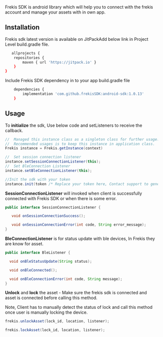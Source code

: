 Frekis SDK is android library which will help you to connect with the frekis account and manage your assets with in own app.

## Installation
Frekis sdk latest version is available on JitPackAdd below link in Project Level build.gradle file.
```bash
   allprojects {
    repositories {
        maven { url 'https://jitpack.io' }
    }
}
```

Include Frekis SDK dependency in to your app build.gradle file
```bash
    dependencies {
        implementation 'com.github.frekisSDK:android-sdk:1.0.13'
    }
```

## Usage

To **initialize** the sdk, Use below code and setListeners to receive the callback.
```java
//  Managed this instance class as a singleton class for further usage.
//  Recommended usages is to keep this instance in application class.
Frekis instance = Frekis.getInstance(context)

//  Set session connection listener
instance.setSessionConnectionListener(this);
//  Set BleConnection Listener
instance.setBleConnectionListener(this);

//Init the sdk with your token
instance.init(token /* Replace your token here, Contact support to generate your app token*/)
```

**SessionConnectionListener** will invoked when client is successfully connected with Frekis SDK or when there is some error.
```java
public interface SessionConnectionListener {

   void onSessionConnectionSuccess();

   void onSessionConnectionError(int code, String error_message);
}
```

**BleConnectionListener** is for status update with ble devices, In Frekis they are know for asset.
```java
public interface BleListener {

  void onBleStatusUpdate(String status);

  void onBleConnected();

  void onBleConnectionError(int code, String message);
}
```

**Unlock** and **lock** the asset - Make sure the frekis sdk is connected and asset is connected before calling this method.

Note, Client has to manually detect the status of lock and call this method once user is manually locking the device.
```java
frekis.unlockAsset(lock_id, location, listener);

frekis.lockAsset(lock_id, location, listener);
```

